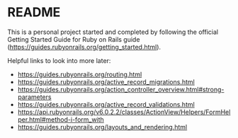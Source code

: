 # README

This is a personal project started and completed by following the official Getting Started Guide for Ruby on Rails guide (https://guides.rubyonrails.org/getting_started.html).

Helpful links to look into more later:

* https://guides.rubyonrails.org/routing.html
* https://guides.rubyonrails.org/active_record_migrations.html
* https://guides.rubyonrails.org/action_controller_overview.html#strong-parameters
* https://guides.rubyonrails.org/active_record_validations.html
* https://api.rubyonrails.org/v6.0.2.2/classes/ActionView/Helpers/FormHelper.html#method-i-form_with
* https://guides.rubyonrails.org/layouts_and_rendering.html
